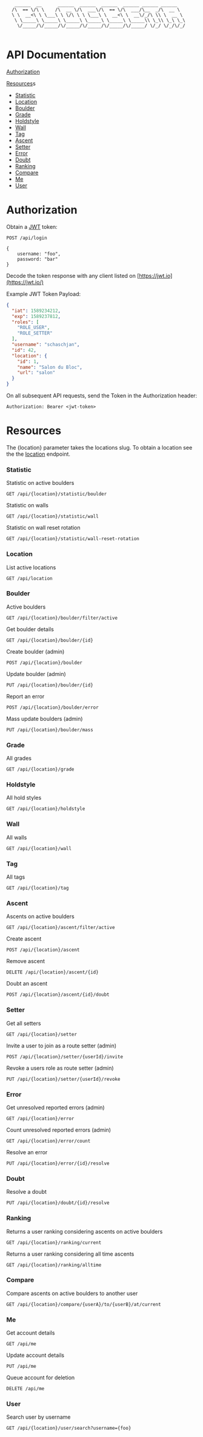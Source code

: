 ```

   ______  __      ______  ______  ______  ______ ______ ______    
  /\  == \/\ \    /\  __ \/\  ___\/\  == \/\  ___/\__  _/\  __ \   
  \ \  __<\ \ \___\ \ \/\ \ \ \___\ \  __<\ \  __\/_/\ \\ \  __ \  
   \ \_____\ \_____\ \_____\ \_____\ \_____\ \_____\\ \_\\ \_\ \_\ 
    \/_____/\/_____/\/_____/\/_____/\/_____/\/_____/ \/_/ \/_/\/_/ 
    
```                                                          
# API Documentation

[Authorization](#Authorization)

[Resources](#Resources)s
  - [Statistic](#Statistic)
  - [Location](#location)
  - [Boulder](#boulder)
  - [Grade](#grade)
  - [Holdstyle](#holdstyle)
  - [Wall](#wall)
  - [Tag](#tag)
  - [Ascent](#ascent)
  - [Setter](#setter)
  - [Error](#error)
  - [Doubt](#doubt)
  - [Ranking](#ranking)
  - [Compare](#compare)
  - [Me](#me)
  - [User](#user)

# Authorization

Obtain a [JWT](https://jwt.io/) token:
```
POST /api/login

{
    username: "foo",
    password: "bar"
}
```

Decode the token response with any client listed on [https://jwt.io](https://jwt.io/)

Example JWT Token Payload:
```json
{
  "iat": 1589234212,
  "exp": 1589237812,
  "roles": [
    "ROLE_USER",
    "ROLE_SETTER"
  ],
  "username": "schaschjan",
  "id": 42,
  "location": {
    "id": 1,
    "name": "Salon du Bloc",
    "url": "salon"
  }
}
```

On all subsequent API requests, send the Token in the Authorization header:
```
Authorization: Bearer <jwt-token>
```

# Resources
The {location} parameter takes the locations slug. To obtain a location see the the [location](#location) endpoint.

### Statistic

Statistic on active boulders
```
GET /api/{location}/statistic/boulder
```

Statistic on walls
```
GET /api/{location}/statistic/wall
```

Statistic on wall reset rotation
```
GET /api/{location}/statistic/wall-reset-rotation
```


### Location

List active locations
```
GET /api/location
```

### Boulder

Active boulders
```
GET /api/{location}/boulder/filter/active
```

Get boulder details
```
GET /api/{location}/boulder/{id}
```

Create boulder (admin)
```
POST /api/{location}/boulder
``` 

Update boulder (admin)
```
PUT /api/{location}/boulder/{id}
```

Report an error
```
POST /api/{location}/boulder/error
```

Mass update boulders (admin)
```
PUT /api/{location}/boulder/mass
```

### Grade

All grades
```
GET /api/{location}/grade
```

### Holdstyle

All hold styles
```
GET /api/{location}/holdstyle
```

### Wall

All walls
```
GET /api/{location}/wall
```

### Tag

All tags
```
GET /api/{location}/tag
```

### Ascent

Ascents on active boulders
```
GET /api/{location}/ascent/filter/active
```

Create ascent
```
POST /api/{location}/ascent
```

Remove ascent
```
DELETE /api/{location}/ascent/{id}
```

Doubt an ascent
```
POST /api/{location}/ascent/{id}/doubt
```

### Setter

Get all setters
```
GET /api/{location}/setter
```

Invite a user to join as a route setter (admin)
```
POST /api/{location}/setter/{userId}/invite
```

Revoke a users role as route setter (admin)
```
PUT /api/{location}/setter/{userId}/revoke
```

### Error

Get unresolved reported errors (admin)
```
GET /api/{location}/error
```

Count unresolved reported errors (admin)
```
GET /api/{location}/error/count
```

Resolve an error
```
PUT /api/{location}/error/{id}/resolve
```

### Doubt
Resolve a doubt
```
PUT /api/{location}/doubt/{id}/resolve
```

### Ranking

Returns a user ranking considering ascents on active boulders
```
GET /api/{location}/ranking/current
```

Returns a user ranking considering all time ascents 
```
GET /api/{location}/ranking/alltime
```

### Compare

Compare ascents on active boulders to another user

```
GET /api/{location}/compare/{userA}/to/{userB}/at/current
```

### Me

Get account details
```
GET /api/me
```

Update account details
```
PUT /api/me
```

Queue account for deletion
```
DELETE /api/me
```

### User

Search user by username
```
GET /api/{location}/user/search?username={foo}
```
